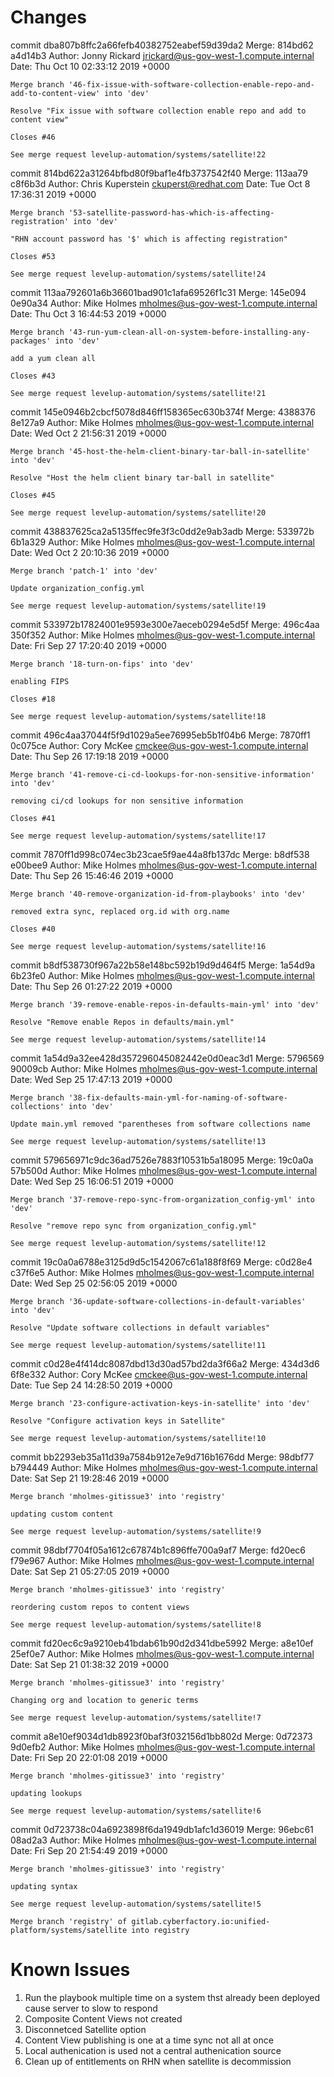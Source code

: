# Changes
commit dba807b8ffc2a66fefb40382752eabef59d39da2
Merge: 814bd62 a4d14b3
Author: Jonny Rickard <jrickard@us-gov-west-1.compute.internal>
Date:   Thu Oct 10 02:33:12 2019 +0000

    Merge branch '46-fix-issue-with-software-collection-enable-repo-and-add-to-content-view' into 'dev'
    
    Resolve "Fix issue with software collection enable repo and add to content view"
    
    Closes #46
    
    See merge request levelup-automation/systems/satellite!22

commit 814bd622a31264bfbd80f9baf1e4fb3737542f40
Merge: 113aa79 c8f6b3d
Author: Chris Kuperstein <ckuperst@redhat.com>
Date:   Tue Oct 8 17:36:31 2019 +0000

    Merge branch '53-satellite-password-has-which-is-affecting-registration' into 'dev'
    
    "RHN account password has '$' which is affecting registration"
    
    Closes #53
    
    See merge request levelup-automation/systems/satellite!24

commit 113aa792601a6b36601bad901c1afa69526f1c31
Merge: 145e094 0e90a34
Author: Mike Holmes <mholmes@us-gov-west-1.compute.internal>
Date:   Thu Oct 3 16:44:53 2019 +0000

    Merge branch '43-run-yum-clean-all-on-system-before-installing-any-packages' into 'dev'
    
    add a yum clean all
    
    Closes #43
    
    See merge request levelup-automation/systems/satellite!21

commit 145e0946b2cbcf5078d846ff158365ec630b374f
Merge: 4388376 8e127a9
Author: Mike Holmes <mholmes@us-gov-west-1.compute.internal>
Date:   Wed Oct 2 21:56:31 2019 +0000

    Merge branch '45-host-the-helm-client-binary-tar-ball-in-satellite' into 'dev'
    
    Resolve "Host the helm client binary tar-ball in satellite"
    
    Closes #45
    
    See merge request levelup-automation/systems/satellite!20

commit 438837625ca2a5135ffec9fe3f3c0dd2e9ab3adb
Merge: 533972b 6b1a329
Author: Mike Holmes <mholmes@us-gov-west-1.compute.internal>
Date:   Wed Oct 2 20:10:36 2019 +0000

    Merge branch 'patch-1' into 'dev'
    
    Update organization_config.yml
    
    See merge request levelup-automation/systems/satellite!19

commit 533972b17824001e9593e300e7aeceb0294e5d5f
Merge: 496c4aa 350f352
Author: Mike Holmes <mholmes@us-gov-west-1.compute.internal>
Date:   Fri Sep 27 17:20:40 2019 +0000

    Merge branch '18-turn-on-fips' into 'dev'
    
    enabling FIPS
    
    Closes #18
    
    See merge request levelup-automation/systems/satellite!18

commit 496c4aa37044f5f9d1029a5ee76995eb5b1f04b6
Merge: 7870ff1 0c075ce
Author: Cory McKee <cmckee@us-gov-west-1.compute.internal>
Date:   Thu Sep 26 17:19:18 2019 +0000

    Merge branch '41-remove-ci-cd-lookups-for-non-sensitive-information' into 'dev'
    
    removing ci/cd lookups for non sensitive information
    
    Closes #41
    
    See merge request levelup-automation/systems/satellite!17

commit 7870ff1d998c074ec3b23cae5f9ae44a8fb137dc
Merge: b8df538 e00bee9
Author: Mike Holmes <mholmes@us-gov-west-1.compute.internal>
Date:   Thu Sep 26 15:46:46 2019 +0000

    Merge branch '40-remove-organization-id-from-playbooks' into 'dev'
    
    removed extra sync, replaced org.id with org.name
    
    Closes #40
    
    See merge request levelup-automation/systems/satellite!16

commit b8df538730f967a22b58e148bc592b19d9d464f5
Merge: 1a54d9a 6b23fe0
Author: Mike Holmes <mholmes@us-gov-west-1.compute.internal>
Date:   Thu Sep 26 01:27:22 2019 +0000

    Merge branch '39-remove-enable-repos-in-defaults-main-yml' into 'dev'
    
    Resolve "Remove enable Repos in defaults/main.yml"
    
    See merge request levelup-automation/systems/satellite!14

commit 1a54d9a32ee428d357296045082442e0d0eac3d1
Merge: 5796569 90009cb
Author: Mike Holmes <mholmes@us-gov-west-1.compute.internal>
Date:   Wed Sep 25 17:47:13 2019 +0000

    Merge branch '38-fix-defaults-main-yml-for-naming-of-software-collections' into 'dev'
    
    Update main.yml removed "parentheses from software collections name
    
    See merge request levelup-automation/systems/satellite!13

commit 579656971c9dc36ad7526e7883f10531b5a18095
Merge: 19c0a0a 57b500d
Author: Mike Holmes <mholmes@us-gov-west-1.compute.internal>
Date:   Wed Sep 25 16:06:51 2019 +0000

    Merge branch '37-remove-repo-sync-from-organization_config-yml' into 'dev'
    
    Resolve "remove repo sync from organization_config.yml"
    
    See merge request levelup-automation/systems/satellite!12

commit 19c0a0a6788e3125d9d5c1542067c61a188f8f69
Merge: c0d28e4 c37f6e5
Author: Mike Holmes <mholmes@us-gov-west-1.compute.internal>
Date:   Wed Sep 25 02:56:05 2019 +0000

    Merge branch '36-update-software-collections-in-default-variables' into 'dev'
    
    Resolve "Update software collections in default variables"
    
    See merge request levelup-automation/systems/satellite!11

commit c0d28e4f414dc8087dbd13d30ad57bd2da3f66a2
Merge: 434d3d6 6f8e332
Author: Cory McKee <cmckee@us-gov-west-1.compute.internal>
Date:   Tue Sep 24 14:28:50 2019 +0000

    Merge branch '23-configure-activation-keys-in-satellite' into 'dev'
    
    Resolve "Configure activation keys in Satellite"
    
    See merge request levelup-automation/systems/satellite!10

commit bb2293eb35a11d39a7584b912e7e9d716b1676dd
Merge: 98dbf77 b794449
Author: Mike Holmes <mholmes@us-gov-west-1.compute.internal>
Date:   Sat Sep 21 19:28:46 2019 +0000

    Merge branch 'mholmes-gitissue3' into 'registry'
    
    updating custom content
    
    See merge request levelup-automation/systems/satellite!9

commit 98dbf7704f05a1612c67874b1c896ffe700a9af7
Merge: fd20ec6 f79e967
Author: Mike Holmes <mholmes@us-gov-west-1.compute.internal>
Date:   Sat Sep 21 05:27:05 2019 +0000

    Merge branch 'mholmes-gitissue3' into 'registry'
    
    reordering custom repos to content views
    
    See merge request levelup-automation/systems/satellite!8

commit fd20ec6c9a9210eb41bdab61b90d2d341dbe5992
Merge: a8e10ef 25ef0e7
Author: Mike Holmes <mholmes@us-gov-west-1.compute.internal>
Date:   Sat Sep 21 01:38:32 2019 +0000

    Merge branch 'mholmes-gitissue3' into 'registry'
    
    Changing org and location to generic terms
    
    See merge request levelup-automation/systems/satellite!7

commit a8e10ef9034d1db8923f0baf3f032156d1bb802d
Merge: 0d72373 9d0efb2
Author: Mike Holmes <mholmes@us-gov-west-1.compute.internal>
Date:   Fri Sep 20 22:01:08 2019 +0000

    Merge branch 'mholmes-gitissue3' into 'registry'
    
    updating lookups
    
    See merge request levelup-automation/systems/satellite!6

commit 0d723738c04a6923898f6da1949db1afc1d36019
Merge: 96ebc61 08ad2a3
Author: Mike Holmes <mholmes@us-gov-west-1.compute.internal>
Date:   Fri Sep 20 21:54:49 2019 +0000

    Merge branch 'mholmes-gitissue3' into 'registry'
    
    updating syntax
    
    See merge request levelup-automation/systems/satellite!5

    Merge branch 'registry' of gitlab.cyberfactory.io:unified-platform/systems/satellite into registry
# Known Issues
1. Run the playbook multiple time on a system thst already been deployed cause server to slow to respond
2. Composite Content Views not created
3. Disconnetced Satellite option
4. Content View publishing is one at a time sync not all at once
5. Local authenication is used not a central authenication source
6. Clean up of entitlements on RHN when satellite is decommission
